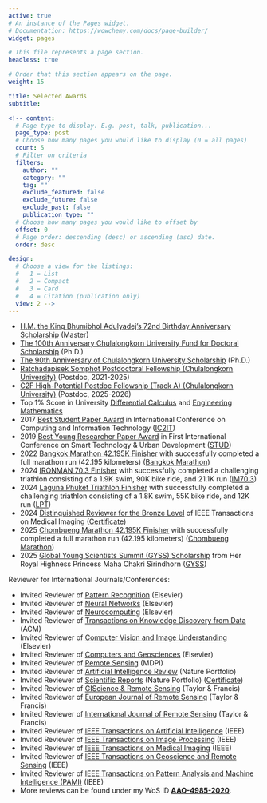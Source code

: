 ```yaml
---
active: true
# An instance of the Pages widget.
# Documentation: https://wowchemy.com/docs/page-builder/
widget: pages

# This file represents a page section.
headless: true

# Order that this section appears on the page.
weight: 15

title: Selected Awards
subtitle:

<!-- content:
  # Page type to display. E.g. post, talk, publication...
  page_type: post
  # Choose how many pages you would like to display (0 = all pages)
  count: 5
  # Filter on criteria
  filters:
    author: ""
    category: ""
    tag: ""
    exclude_featured: false
    exclude_future: false
    exclude_past: false
    publication_type: ""
  # Choose how many pages you would like to offset by
  offset: 0
  # Page order: descending (desc) or ascending (asc) date.
  order: desc

design:
  # Choose a view for the listings:
  #   1 = List
  #   2 = Compact
  #   3 = Card
  #   4 = Citation (publication only)
  view: 2 -->
---
```

- [H.M. the King Bhumibhol Adulyadej’s 72nd Birthday Anniversary Scholarship](https://kaopanboonyuen.github.io/files/scholarship/panboonyuen_72nd_anniversary_of_HM_King_Bhumibol_scholarship_v2.jpg) (Master)
- [The 100th Anniversary Chulalongkorn University Fund for Doctoral Scholarship](https://kaopanboonyuen.github.io/files/scholarship/Recipient_100years_2_2560.pdf) (Ph.D.)
- [The 90th Anniversary of Chulalongkorn University Scholarship](https://kaopanboonyuen.github.io/files/scholarship/Recipient_90yearsfund_2_2563.pdf) (Ph.D.)
- [Ratchadapisek Somphot Postdoctoral Fellowship (Chulalongkorn University)](https://kaopanboonyuen.github.io/files/postdoc/Recipient_Posdoc_6_65.pdf) (Postdoc, 2021-2025)
- [C2F High-Potential Postdoc Fellowship (Track A) (Chulalongkorn University)](https://kaopanboonyuen.github.io/files/scholarship/Website_Announcement_Postdoc_May_2025.pdf) (Postdoc, 2025-2026)
- Top 1% Score in University [Differential Calculus](https://en.wikipedia.org/wiki/Differential_calculus) and [Engineering Mathematics](https://en.wikipedia.org/wiki/Engineering_mathematics)
- 2017 [Best Student Paper Award](https://link.springer.com/chapter/10.1007/978-3-319-60663-7_18) in International Conference on Computing and Information Technology ([IC2IT](https://link.springer.com/conference/ic2it))
- 2019 [Best Young Researcher Paper Award](https://kaopanboonyuen.github.io/quality-of-life-ai-transportation/) in First International Conference on Smart Technology & Urban Development ([STUD](https://ieeexplore.ieee.org/document/9018796))
- 2022 [Bangkok Marathon 42.195K Finisher](https://kaopanboonyuen.github.io/files/BKK_MARATHON_42KM/Kao_42K_BKKMARATHON_Finisher_01.png) with successfully completed a full marathon run (42.195 kilometers) ([Bangkok Marathon](https://www.bkkmarathon.com))
- 2024 [IRONMAN 70.3 Finisher](https://kaopanboonyuen.github.io/files/IRONMAN703/Kao_IRONMAN2024_Finisher_01.png) with successfully completed a challenging triathlon consisting of a 1.9K swim, 90K bike ride, and 21.1K run ([IM70.3](https://www.ironman.com/races))
- 2024 [Laguna Phuket Triathlon Finisher](https://kaopanboonyuen.github.io/files/Laguna_Phuket_Triathlon/Panboonyuen_RaceCertificate_LAGUNA_PHUKHET_TRI_2024.png) with successfully completed a challenging triathlon consisting of a 1.8K swim, 55K bike ride, and 12K run ([LPT](https://www.lagunaphukettri.com/lpt-individual/))
- 2024 [Distinguished Reviewer for the Bronze Level](https://ieeexplore.ieee.org/xpl/RecentIssue.jsp?punumber=42) of IEEE Transactions on Medical Imaging ([Certificate](https://kaopanboonyuen.github.io/files/certificate/IEEE_Transactions_on_Medical_Imaging_Distinguished_Reviewer_Certificate_2024.pdf))
- 2025 [Chombueng Marathon 42.195K Finisher](https://kaopanboonyuen.github.io/files/CBM2025_MARATHON_42KM/KAO_CBM2025_CERT.png) with successfully completed a full marathon run (42.195 kilometers) ([Chombueng Marathon](https://www.runningconnect.com/event/CBM2025))
- 2025 [Global Young Scientists Summit (GYSS) Scholarship](https://kaopanboonyuen.github.io/files/GYSS/panboonyuen_GYSS2025.jpg) from Her Royal Highness Princess Maha Chakri Sirindhorn ([GYSS](https://kaopanboonyuen.github.io/files/GYSS/panboonyuen_GYSS2025_announcement_EN.pdf))

Reviewer for International Journals/Conferences:

- Invited Reviewer of [Pattern Recognition](https://www.journals.elsevier.com/pattern-recognition) (Elsevier)
- Invited Reviewer of [Neural Networks](https://www.sciencedirect.com/journal/neural-networks) (Elsevier)
- Invited Reviewer of [Neurocomputing](https://www.journals.elsevier.com/neurocomputing) (Elsevier)
- Invited Reviewer of [Transactions on Knowledge Discovery from Data](https://dl.acm.org/journal/tkdd) (ACM)
- Invited Reviewer of [Computer Vision and Image Understanding](https://www.journals.elsevier.com/computer-vision-and-image-understanding) (Elsevier)
- Invited Reviewer of [Computers and Geosciences](https://www.journals.elsevier.com/computers-and-geosciences) (Elsevier)
- Invited Reviewer of [Remote Sensing](https://www.mdpi.com/journal/remotesensing) (MDPI)
- Invited Reviewer of [Artificial Intelligence Review](https://link.springer.com/journal/10462) (Nature Portfolio)
- Invited Reviewer of [Scientific Reports](https://www.nature.com/srep/) (Nature Portfolio) ([Certificate](https://kaopanboonyuen.github.io/files/certificate/Springer_Nature/Reviewer%20Certificate%2011%20November%202024.pdf))
- Invited Reviewer of [GIScience & Remote Sensing](https://www.tandfonline.com/toc/tgis20/current) (Taylor & Francis)
- Invited Reviewer of [European Journal of Remote Sensing](https://www.tandfonline.com/journals/tejr20) (Taylor & Francis)
- Invited Reviewer of [International Journal of Remote Sensing](https://www.tandfonline.com/journals/tres20) (Taylor & Francis)
- Invited Reviewer of [IEEE Transactions on Artificial Intelligence](https://cis.ieee.org/publications/ieee-transactions-on-artificial-intelligence) (IEEE)
- Invited Reviewer of [IEEE Transactions on Image Processing](https://ieeexplore.ieee.org/xpl/RecentIssue.jsp?punumber=83) (IEEE)
- Invited Reviewer of [IEEE Transactions on Medical Imaging](https://www.embs.org/tmi/) (IEEE)
- Invited Reviewer of [IEEE Transactions on Geoscience and Remote Sensing](https://ieeexplore.ieee.org/xpl/RecentIssue.jsp?punumber=36) (IEEE)
- Invited Reviewer of [IEEE Transactions on Pattern Analysis and Machine Intelligence (PAMI)](https://ieeexplore.ieee.org/xpl/RecentIssue.jsp?punumber=34) (IEEE)
- More reviews can be found under my WoS ID [**AAO-4985-2020**](https://www.webofscience.com/wos/author/rid/AAO-4985-2020).
